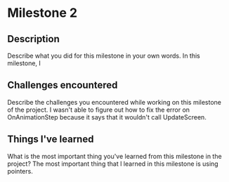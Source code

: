 # Milestone 2

## Description
Describe what you did for this milestone in your own words.
In this milestone, I 

## Challenges encountered
Describe the challenges you encountered while working on this milestone of the project.
I wasn't able to figure out how to fix the error on OnAnimationStep because it says that it wouldn't call UpdateScreen.
## Things I've learned
What is the most important thing you've learned from this milestone in the project?
The most important thing that I learned in this milestone is using pointers.
